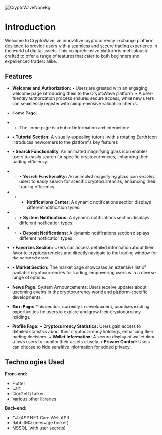 ![CryptoWaveNoneBg](https://github.com/FL0REN1/CryptoWave/assets/118763451/8b359625-bcb5-422c-8bf6-cb517ccff34d)

# Introduction
Welcome to CryptoWave, an innovative cryptocurrency exchange platform designed to provide users with a seamless and secure trading experience in the world of digital assets. This comprehensive platform is meticulously crafted to offer a range of features that cater to both beginners and experienced traders alike.

## Features
- **Welcome and Authorization:** 
• Users are greeted with an engaging welcome page introducing them to the CryptoWave platform.
• A user-friendly authorization process ensures secure access, while new users can seamlessly register with comprehensive validation checks.
- **Home Page:**
- - The home page is a hub of information and interaction:
- • **Tutorial Section:** A visually appealing tutorial with a rotating Earth icon introduces newcomers to the platform's key features.
- • **Search Functionality:** An animated magnifying glass icon enables users to easily search for specific cryptocurrencies, enhancing their trading efficiency.
- - • **Search Functionality:** An animated magnifying glass icon enables users to easily search for specific cryptocurrencies, enhancing their trading efficiency.
- - - **Notifications Center:** A dynamic notifications section displays different notification types:
- - • **System Notifications:** A dynamic notifications section displays different notification types:
- - • **Deposit Notifications:** A dynamic notifications section displays different notification types:
- • **Favorites Section:** Users can access detailed information about their favorite cryptocurrencies and directly navigate to the trading window for the selected asset.
- • **Market Section:** The market page showcases an extensive list of available cryptocurrencies for trading, empowering users with a diverse range of options.

- **News Page:** System Announcements: Users receive updates about upcoming events in the cryptocurrency world and platform-specific developments.
- **Earn Page:** This section, currently in development, promises exciting opportunities for users to explore and grow their cryptocurrency holdings.
- **Profile Page:**
• **Cryptocurrency Statistics:** Users gain access to detailed statistics about their cryptocurrency holdings, enhancing their trading decisions.
• **Wallet Information:** A secure display of wallet data allows users to monitor their assets closely.
• **Privacy Control:** Users can choose to hide sensitive information for added privacy.

## Technologies Used
**Front-end:**
- Flutter
- Dart
- Dio/GetIt/Talker 
- Various other libraries

**Back-end:**
- C# (ASP.NET Core Web API)
- RabbitMQ (message broker)
- MSSQL (with user secrets)
